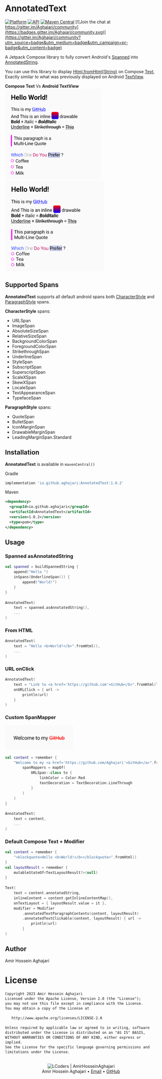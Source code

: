 # AnnotatedText
[![Platform](https://img.shields.io/badge/platform-android-green.svg)](http://developer.android.com/index.html)
[![API](https://img.shields.io/badge/API-21%2B-brightgreen.svg?style=flat)](https://android-arsenal.com/api?level=21)
[![Maven Central](https://img.shields.io/maven-central/v/io.github.aghajari/AnnotatedText.svg?label=Maven%20Central)](https://search.maven.org/artifact/io.github.aghajari/AnnotatedText/1.0.2/aar)
[![Join the chat at https://gitter.im/Aghajari/community](https://badges.gitter.im/Aghajari/community.svg)](https://gitter.im/Aghajari/community?utm_source=badge&utm_medium=badge&utm_campaign=pr-badge&utm_content=badge)

 A Jetpack Compose library to fully convert Android's [Spanned](https://developer.android.com/reference/android/text/Spanned) into [AnnotatedString](https://developer.android.com/reference/kotlin/androidx/compose/ui/text/AnnotatedString).

 You can use this library to display [Html.fromHtml(String)](https://developer.android.com/reference/android/text/Html) on Compose [Text](https://developer.android.com/jetpack/compose/text), <br>
 Exactly similar to what was previously displayed on Android [TextView](https://developer.android.com/reference/android/widget/TextView).

 **Compose Text**   Vs   **Android TextView**<br>
<img src="./compose.png" height=300 title="Compose Preview"> <img src="./android.png" height=300 title="Android Preview">

## Supported Spans
**AnnotatedText** supports all default android spans both [CharacterStyle](https://developer.android.com/reference/android/text/style/CharacterStyle) and [ParagraphStyle](https://developer.android.com/reference/android/text/style/ParagraphStyle) spans.

**CharacterStyle** spans:
 - URLSpan
 - ImageSpan
 - AbsoluteSizeSpan
 - RelativeSizeSpan
 - BackgroundColorSpan
 - ForegroundColorSpan
 - StrikethroughSpan
 - UnderlineSpan
 - StyleSpan
 - SubscriptSpan
 - SuperscriptSpan
 - ScaleXSpan
 - SkewXSpan
 - LocaleSpan
 - TextAppearanceSpan
 - TypefaceSpan

**ParagraphStyle** spans:
 - QuoteSpan
 - BulletSpan
 - IconMarginSpan
 - DrawableMarginSpan
 - LeadingMarginSpan.Standard

## Installation

**AnnotatedText** is available in `mavenCentral()`

Gradle
```gradle
implementation 'io.github.aghajari:AnnotatedText:1.0.2'
```

Maven
```xml
<dependency>
  <groupId>io.github.aghajari</groupId>
  <artifactId>AnnotatedText</artifactId>
  <version>1.0.2</version>
  <type>pom</type>
</dependency>
```

## Usage

### Spanned asAnnotatedString
```kotlin
val spanned = buildSpannedString {
    append("Hello ")
    inSpans(UnderlineSpan()) {
        append("World!")
    }
}

AnnotatedText(
    text = spanned.asAnnotatedString(),
    ...
)
```

### From HTML
```kotlin
AnnotatedText(
    text = "Hello <b>World!</b>".fromHtml(),
    ...
)
```

### URL onClick
```kotlin
AnnotatedText(
    text = "Link to <a href='https://github.com'>GitHub</b>".fromHtml(linkColor = Color.Blue),
    onURLClick = { url ->
        println(url)
    }
)
```

### Custom SpanMapper
<img src="./custom.png" height=80 title="Custom Preview">

```kotlin
val content = remember {
    "Welcome to my <a href='https://github.com/Aghajari'>GitHub</a>".fromHtml(
        spanMappers = mapOf(
            URLSpan::class to {
                linkColor = Color.Red
                textDecoration = TextDecoration.LineThrough
            }
        )
    )
}

AnnotatedText(
    text = content,
    ...
)
```

### Default Compose Text + Modifier
```kotlin
val content = remember {
    "<blockquote>Hello <b>World!</b></blockquote>".fromHtml()
}
val layoutResult = remember {
    mutableStateOf<TextLayoutResult?>(null)
}

Text(
    text = content.annotatedString,
    inlineContent = content.getInlineContentMap(),
    onTextLayout = { layoutResult.value = it },
    modifier = Modifier
        .annotatedTextParagraphContents(content, layoutResult)
        .annotatedTextClickable(content, layoutResult) { url ->
            println(url)
        }
)
```

## Author
Amir Hossein Aghajari

License
=======

    Copyright 2023 Amir Hossein Aghajari
    Licensed under the Apache License, Version 2.0 (the "License");
    you may not use this file except in compliance with the License.
    You may obtain a copy of the License at

       http://www.apache.org/licenses/LICENSE-2.0

    Unless required by applicable law or agreed to in writing, software
    distributed under the License is distributed on an "AS IS" BASIS,
    WITHOUT WARRANTIES OR CONDITIONS OF ANY KIND, either express or implied.
    See the License for the specific language governing permissions and
    limitations under the License.

<br>
<div align="center">
  <img width="64" alt="LCoders | AmirHosseinAghajari" src="https://user-images.githubusercontent.com/30867537/90538314-a0a79200-e193-11ea-8d90-0a3576e28a18.png">
  <br><a>Amir Hossein Aghajari</a> • <a href="mailto:amirhossein.aghajari.82@gmail.com">Email</a> • <a href="https://github.com/Aghajari">GitHub</a>
</div>
